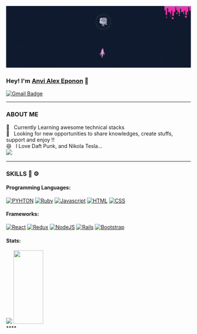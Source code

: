 <!--Cancel Changes
**Anvi98/Anvi98** is a ✨ _special_ ✨ repository because its `README.md` (this file) appears on your GitHub profile.

Here are some ideas to get you started:

- 🔭 I’m currently working on ...
- 🌱 I’m currently learning ...
- 👯 I’m looking to collaborate on ...
- 🤔 I’m looking for help with ...
- 💬 Ask me about ...
- 📫 How to reach me: ...
- 😄 Pronouns: ...
- ⚡ Fun fact: ...
-->
<img src="https://github.com/Anvi98/Anvi98/blob/main/anvi.gif" alt="Anvi gif" title="Hello World !!, I'm Alex" width="1000"/>

### Hey! I'm [Anvi Alex Eponon](https://www.linkedin.com/in/anvi-alex-eponon/) 👋 

[![Gmail Badge](https://img.shields.io/badge/gmail-c14438?style=for-the-badge&logo=Gmail&logoColor=white)](mailto:epononanvialex@gmail.com) 



****
###  ABOUT ME 
 💼 &nbsp; Currently Learning awesome technical stacks <br>
 🔭 &nbsp; Looking for new opportunities to share knowledges, create stuffs, support and enjoy !!<br>
 😄 &nbsp; I Love Daft Punk, and Nikola Tesla...<br>
 ![](https://komarev.com/ghpvc/?username=Anvi98)
 ****
 ### SKILLS 🔧 ⚙️
 #### Programming Languages:
[![PYHTON](https://img.shields.io/badge/Python-3776AB?style=for-the-badge&logo=python&logoColor=white)](https://github.com/Anvi98)
[![Ruby](https://img.shields.io/badge/ruby-%23CC342D.svg?&style=for-the-badge&logo=ruby&logoColor=white)](https://github.com/Anvi98)
[![Javascript](https://img.shields.io/badge/javascript%20-%23323330.svg?&style=for-the-badge&logo=javascript&logoColor=%23F7DF1E)](https://github.com/Anvi98)
[![HTML](https://img.shields.io/badge/html5%20-%23E34F26.svg?&style=for-the-badge&logo=html5&logoColor=white)](https://github.com/Anvi98)
[![CSS](https://img.shields.io/badge/css3%20-%231572B6.svg?&style=for-the-badge&logo=css3&logoColor=white)](https://github.com/Anvi98)

#### Frameworks:
[![React](https://img.shields.io/badge/react%20-%2320232a.svg?&style=for-the-badge&logo=react&logoColor=%2361DAFB)](https://github.com/Anvi98)
[![Redux](https://img.shields.io/badge/redux%20-%23593d88.svg?&style=for-the-badge&logo=redux&logoColor=white)](https://github.com/Anvi98)
[![NodeJS](https://img.shields.io/badge/Node.js-43853D?style=for-the-badge&logo=node.js&logoColor=white)](https://github.com/Anvi98)
[![Rails](https://img.shields.io/badge/rails%20-%23CC0000.svg?&style=for-the-badge&logo=ruby-on-rails&logoColor=white)](https://github.com/Anvi98)
[![Bootstrap](https://img.shields.io/badge/bootstrap%20-%23563D7C.svg?&style=for-the-badge&logo=bootstrap&logoColor=white)](https://github.com/Anvi98)

#### Stats:

<div display="flex">
  <img src="https://github-readme-stats.vercel.app/api?username=Anvi98" height="200px"/> 
  <img src="https://github-readme-stats.vercel.app/api/top-langs/?username=Anvi98&hide=html" height="200px" width="40%"/>
</div>
****

